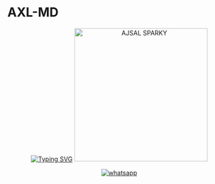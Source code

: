 # AXL-MD 
<div align="center">
<a href="https://git.io/typing-svg"><img src="https://readme-typing-svg.demolab.com?font=Ribeye&size=50&pause=1000&color=F710B1&center=true&width=910&height=100&lines=I'm+A-X-L+MD;ᴍᴜʟᴛɪ+ᴅɪᴠɪᴄᴇ+ᴡʜᴀᴛꜱᴀᴩᴩ+ʙᴏᴛ;ᴄᴏᴅᴇᴅ+ʙy+ᴛᴇᴀᴍ-ꜱᴩᴀʀᴋy" alt="Typing SVG" /></a>
<img alt="AJSAL SPARKY" height="300" src="https://i.imgur.com/PHL1lqr.jpg">
</p>
  </a>
</p>
   
<p align="center">

  <a aria-label="Join our chats" href="https://chat.whatsapp.com/HbekCMezwdr6bZXFjTNkLH" target="_blank">
    <img alt="whatsapp" src="https://img.shields.io/badge/Join Group-25D366?style=for-the-badge&logo=whatsapp&logoColor=white" />
  </a>
